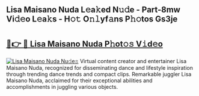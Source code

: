 ## Lisa Maisano Nuda L𝚎a𝚔ed N𝚞𝚍e - Part-8mw Vi𝚍𝚎o L𝚎a𝚔s - H𝚘𝚝 O𝚗𝚕yf𝚊ns P𝚑𝚘tos Gs3je

# <h2><a href="http://kfc4taz.oniu.top/?m=Lisa+Maisano+Nuda">🔗👉 🔴 Lisa Maisano Nuda P𝚑ot𝚘𝚜 V𝚒d𝚎o</a></h2>

[![Lisa Maisano Nuda Nu𝚍e𝚜](https://i.imgur.com/0qMVB7G.gif)](http://kfc4taz.oniu.top/?m=Lisa+Maisano+Nuda)
Virtual content creator and entertainer Lisa Maisano Nuda, recognized for disseminating dance and lifestyle inspiration through trending dance trends and compact clips. Remarkable juggler Lisa Maisano Nuda, acclaimed for their exceptional abilities and accomplishments in juggling various objects.  
